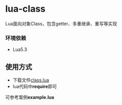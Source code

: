 # lua-class
Lua面向对象Class，包含getter、多重继承、重写等实现

### 环境依赖

- Lua5.3

## 使用方式

* 下载文件[class.lua](https://github.com/GrayGuardian/lua-class/blob/main/class.lua)
* lua代码中**require**即可

可参考案例**example.lua**

